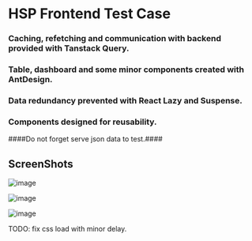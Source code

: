 # HSP Frontend Test Case


### Caching, refetching and communication with backend provided with Tanstack Query.
### Table, dashboard and some minor components created with AntDesign.
### Data redundancy prevented with React Lazy and Suspense.
### Components designed for reusability.

####Do not forget serve json data to test.####

## ScreenShots

![image](https://github.com/MiqeWazowhiskey/hsp-frontend-test-case/assets/91954535/215d4ec4-b8ca-4851-b933-ab5f4a27cd13)

![image](https://github.com/MiqeWazowhiskey/hsp-frontend-test-case/assets/91954535/fb3dc85d-cef1-42f2-8988-ad8beebe1276)

![image](https://github.com/MiqeWazowhiskey/hsp-frontend-test-case/assets/91954535/57613cb5-38a9-43e1-89ab-fc08e2a0e09c)

TODO: fix css load with minor delay.

